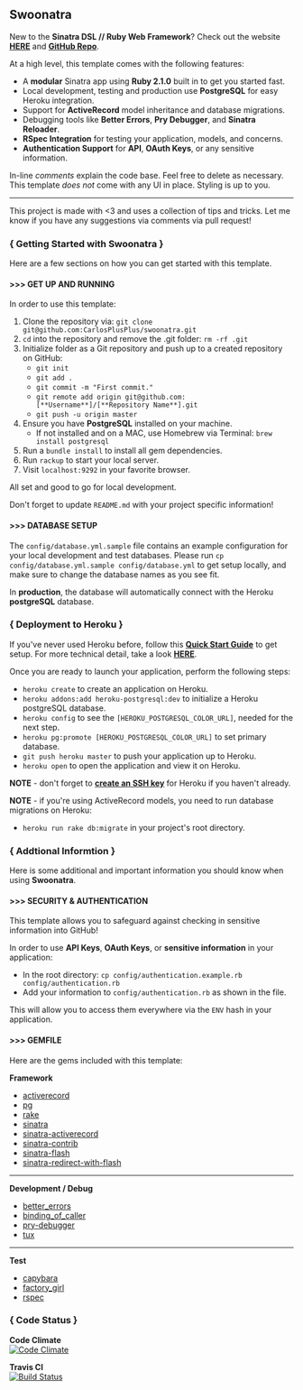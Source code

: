 ## Swoonatra

New to the **Sinatra DSL // Ruby Web Framework**?
Check out the website **[HERE](http://www.sinatrarb.com/)** and **[GitHub Repo](https://github.com/sinatra/sinatra)**.

At a high level, this template comes with the following features:

- A **modular** Sinatra app using **Ruby 2.1.0** built in to get you started fast.
- Local development, testing and production use **PostgreSQL** for easy Heroku integration.
- Support for **ActiveRecord** model inheritance and database migrations.
- Debugging tools like **Better Errors**, **Pry Debugger**, and **Sinatra Reloader**.
- **RSpec Integration** for testing your application, models, and concerns.
- **Authentication Support** for **API**, **OAuth Keys**, or any sensitive information.

In-line *comments* explain the code base. Feel free to delete as necessary.
This template *does not* come with any UI in place. Styling is up to you.

---

This project is made with <3 and uses a collection of tips and tricks.
Let me know if you have any suggestions via comments via pull request!

### { Getting Started with Swoonatra }

Here are a few sections on how you can get started with this template.

#### >>> GET UP AND RUNNING

In order to use this template:

1.  Clone the repository via: `git clone git@github.com:CarlosPlusPlus/swoonatra.git`
2.  `cd` into the repository and remove the .git folder: `rm -rf .git`
3.  Initialize folder as a Git repository and push up to a created repository on GitHub:
  	- `git init`
	- `git add .`
	- `git commit -m "First commit."`
	- `git remote add origin git@github.com:[**Username**]/[**Repository Name**].git`
	- `git push -u origin master`
4.  Ensure you have **PostgreSQL** installed on your machine.
	- If not installed and on a MAC, use Homebrew via Terminal: `brew install postgresql`
5. Run a `bundle install` to install all gem dependencies.
6. Run `rackup` to start your local server.
7. Visit `localhost:9292` in your favorite browser.

All set and good to go for local development.

Don't forget to update `README.md` with your project specific information!

#### >>> DATABASE SETUP

The `config/database.yml.sample` file contains an example configuration for your local development and test databases. Please run `cp config/database.yml.sample config/database.yml` to get setup locally, and make sure to change the database names as you see fit.

In **production**, the database will automatically connect with the Heroku **postgreSQL** database.

### { Deployment to Heroku }

If you've never used Heroku before, follow this **[Quick Start Guide](https://devcenter.heroku.com/articles/quickstart)** to get setup.
For more technical detail, take a look **[HERE](https://devcenter.heroku.com/articles/getting-started-with-ruby)**.

Once you are ready to launch your application, perform the following steps:

- `heroku create` to create an application on Heroku.
- `heroku addons:add heroku-postgresql:dev` to initialize a Heroku postgreSQL database.
- `heroku config` to see the `[HEROKU_POSTGRESQL_COLOR_URL]`, needed for the next step.
- `heroku pg:promote [HEROKU_POSTGRESQL_COLOR_URL]` to set primary database.
- `git push heroku master` to push your application up to Heroku.
- `heroku open` to open the application and view it on Heroku.

**NOTE** - don't forget to **[create an SSH key](https://devcenter.heroku.com/articles/keys)** for Heroku if you haven't already.

**NOTE** - if you're using ActiveRecord models, you need to run database migrations on Heroku:

- `heroku run rake db:migrate` in your project's root directory.


### { Addtional Informtion }

Here is some additional and important information you should know when using **Swoonatra**.

#### >>> SECURITY & AUTHENTICATION

This template allows you to safeguard against checking in sensitive information into GitHub!

In order to use **API Keys**, **OAuth Keys**, or **sensitive information** in your application:

- In the root directory: `cp config/authentication.example.rb config/authentication.rb`
- Add your information to `config/authentication.rb` as shown in the file.

This will allow you to access them everywhere via the `ENV` hash in your application.


#### >>> GEMFILE

Here are the gems included with this template:

**Framework**

- [activerecord](http://guides.rubyonrails.org/active_record_querying.html)
- [pg](https://github.com/ged/ruby-pg)
- [rake](http://rake.rubyforge.org/)
- [sinatra](http://www.sinatrarb.com/)
- [sinatra-activerecord](https://github.com/bmizerany/sinatra-activerecord)
- [sinatra-contrib](https://github.com/sinatra/sinatra-contrib)
- [sinatra-flash](https://github.com/SFEley/sinatra-flash)
- [sinatra-redirect-with-flash](https://github.com/vast/sinatra-redirect-with-flash)

---

**Development / Debug**

- [better_errors](https://github.com/charliesome/better_errors)
- [binding_of_caller](https://github.com/banister/binding_of_caller)
- [pry-debugger](https://github.com/nixme/pry-debugger)
- [tux](https://github.com/cldwalker/tux)

---

**Test**

- [capybara](www.test.com)
- [factory_girl](www.test.com)
- [rspec](www.test.com)


### { Code Status }

**Code Climate**  
[![Code Climate](https://codeclimate.com/github/CarlosPlusPlus/swoonatra.png)](https://codeclimate.com/github/CarlosPlusPlus/swoonatra)

**Travis CI**  
[![Build Status](https://travis-ci.org/CarlosPlusPlus/swoonatra.png?branch=master)](https://travis-ci.org/CarlosPlusPlus/swoonatra)